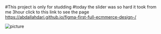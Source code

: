 #This project is only for studding 
#today the slider was so hard it took from me 3hour
click to this link to see the page 
https://abdallahdari.github.io/figma-first-full-ecmmerce-design-/



![picture](https://github.com/user-attachments/assets/37e1cffb-72c6-429b-849d-76a566dba2f7)
